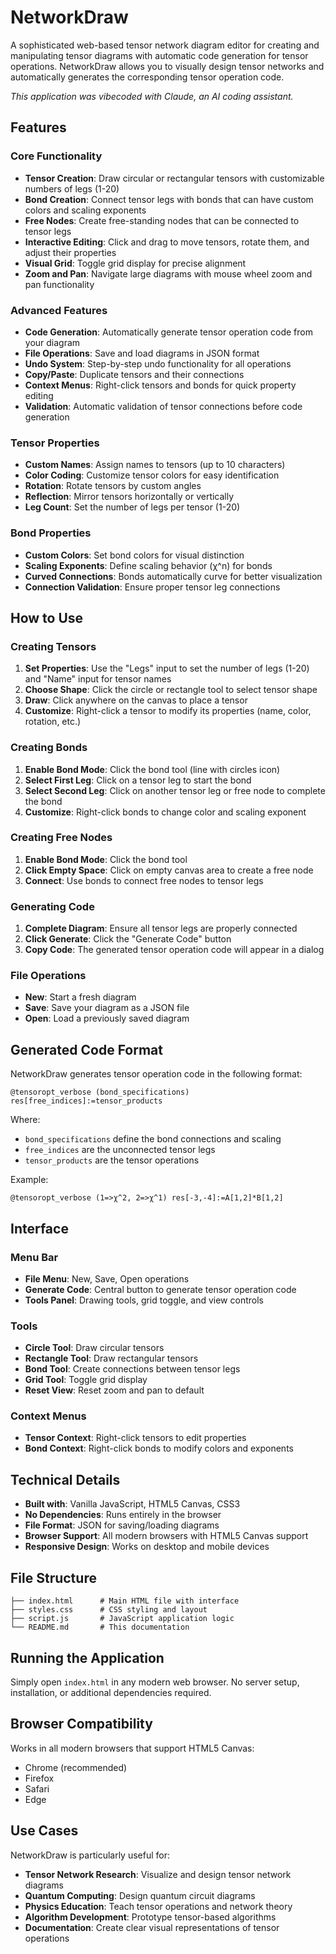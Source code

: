 # NetworkDraw

A sophisticated web-based tensor network diagram editor for creating and manipulating tensor diagrams with automatic code generation for tensor operations. NetworkDraw allows you to visually design tensor networks and automatically generates the corresponding tensor operation code.

*This application was vibecoded with Claude, an AI coding assistant.*

## Features

### Core Functionality
- **Tensor Creation**: Draw circular or rectangular tensors with customizable numbers of legs (1-20)
- **Bond Creation**: Connect tensor legs with bonds that can have custom colors and scaling exponents
- **Free Nodes**: Create free-standing nodes that can be connected to tensor legs
- **Interactive Editing**: Click and drag to move tensors, rotate them, and adjust their properties
- **Visual Grid**: Toggle grid display for precise alignment
- **Zoom and Pan**: Navigate large diagrams with mouse wheel zoom and pan functionality

### Advanced Features
- **Code Generation**: Automatically generate tensor operation code from your diagram
- **File Operations**: Save and load diagrams in JSON format
- **Undo System**: Step-by-step undo functionality for all operations
- **Copy/Paste**: Duplicate tensors and their connections
- **Context Menus**: Right-click tensors and bonds for quick property editing
- **Validation**: Automatic validation of tensor connections before code generation

### Tensor Properties
- **Custom Names**: Assign names to tensors (up to 10 characters)
- **Color Coding**: Customize tensor colors for easy identification
- **Rotation**: Rotate tensors by custom angles
- **Reflection**: Mirror tensors horizontally or vertically
- **Leg Count**: Set the number of legs per tensor (1-20)

### Bond Properties
- **Custom Colors**: Set bond colors for visual distinction
- **Scaling Exponents**: Define scaling behavior (χ^n) for bonds
- **Curved Connections**: Bonds automatically curve for better visualization
- **Connection Validation**: Ensure proper tensor leg connections

## How to Use

### Creating Tensors
1. **Set Properties**: Use the "Legs" input to set the number of legs (1-20) and "Name" input for tensor names
2. **Choose Shape**: Click the circle or rectangle tool to select tensor shape
3. **Draw**: Click anywhere on the canvas to place a tensor
4. **Customize**: Right-click a tensor to modify its properties (name, color, rotation, etc.)

### Creating Bonds
1. **Enable Bond Mode**: Click the bond tool (line with circles icon)
2. **Select First Leg**: Click on a tensor leg to start the bond
3. **Select Second Leg**: Click on another tensor leg or free node to complete the bond
4. **Customize**: Right-click bonds to change color and scaling exponent

### Creating Free Nodes
1. **Enable Bond Mode**: Click the bond tool
2. **Click Empty Space**: Click on empty canvas area to create a free node
3. **Connect**: Use bonds to connect free nodes to tensor legs

### Generating Code
1. **Complete Diagram**: Ensure all tensor legs are properly connected
2. **Click Generate**: Click the "Generate Code" button
3. **Copy Code**: The generated tensor operation code will appear in a dialog

### File Operations
- **New**: Start a fresh diagram
- **Save**: Save your diagram as a JSON file
- **Open**: Load a previously saved diagram

## Generated Code Format

NetworkDraw generates tensor operation code in the following format:
```
@tensoropt_verbose (bond_specifications) res[free_indices]:=tensor_products
```

Where:
- `bond_specifications` define the bond connections and scaling
- `free_indices` are the unconnected tensor legs
- `tensor_products` are the tensor operations

Example:
```
@tensoropt_verbose (1=>χ^2, 2=>χ^1) res[-3,-4]:=A[1,2]*B[1,2]
```

## Interface

### Menu Bar
- **File Menu**: New, Save, Open operations
- **Generate Code**: Central button to generate tensor operation code
- **Tools Panel**: Drawing tools, grid toggle, and view controls

### Tools
- **Circle Tool**: Draw circular tensors
- **Rectangle Tool**: Draw rectangular tensors  
- **Bond Tool**: Create connections between tensor legs
- **Grid Tool**: Toggle grid display
- **Reset View**: Reset zoom and pan to default

### Context Menus
- **Tensor Context**: Right-click tensors to edit properties
- **Bond Context**: Right-click bonds to modify colors and exponents

## Technical Details

- **Built with**: Vanilla JavaScript, HTML5 Canvas, CSS3
- **No Dependencies**: Runs entirely in the browser
- **File Format**: JSON for saving/loading diagrams
- **Browser Support**: All modern browsers with HTML5 Canvas support
- **Responsive Design**: Works on desktop and mobile devices

## File Structure

```
├── index.html      # Main HTML file with interface
├── styles.css      # CSS styling and layout
├── script.js       # JavaScript application logic
└── README.md       # This documentation
```

## Running the Application

Simply open `index.html` in any modern web browser. No server setup, installation, or additional dependencies required.

## Browser Compatibility

Works in all modern browsers that support HTML5 Canvas:
- Chrome (recommended)
- Firefox
- Safari
- Edge

## Use Cases

NetworkDraw is particularly useful for:
- **Tensor Network Research**: Visualize and design tensor network diagrams
- **Quantum Computing**: Design quantum circuit diagrams
- **Physics Education**: Teach tensor operations and network theory
- **Algorithm Development**: Prototype tensor-based algorithms
- **Documentation**: Create clear visual representations of tensor operations 